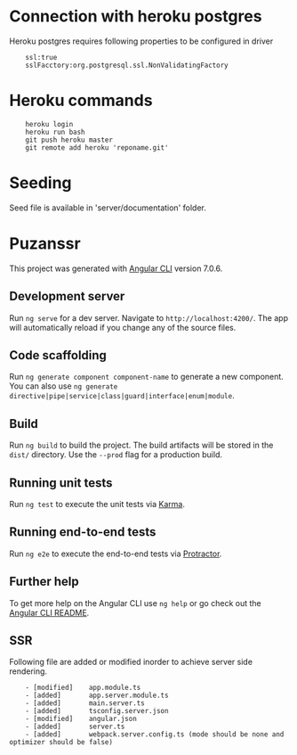# Connection with heroku postgres
Heroku postgres requires following properties to be configured in driver
```
    ssl:true
    sslFacctory:org.postgresql.ssl.NonValidatingFactory
```

# Heroku commands
```
    heroku login
    heroku run bash
    git push heroku master
    git remote add heroku 'reponame.git'    
```

# Seeding
Seed file is available in 'server/documentation' folder.

# Puzanssr

This project was generated with [Angular CLI](https://github.com/angular/angular-cli) version 7.0.6.

## Development server

Run `ng serve` for a dev server. Navigate to `http://localhost:4200/`. The app will automatically reload if you change any of the source files.

## Code scaffolding

Run `ng generate component component-name` to generate a new component. You can also use `ng generate directive|pipe|service|class|guard|interface|enum|module`.

## Build

Run `ng build` to build the project. The build artifacts will be stored in the `dist/` directory. Use the `--prod` flag for a production build.

## Running unit tests

Run `ng test` to execute the unit tests via [Karma](https://karma-runner.github.io).

## Running end-to-end tests

Run `ng e2e` to execute the end-to-end tests via [Protractor](http://www.protractortest.org/).

## Further help

To get more help on the Angular CLI use `ng help` or go check out the [Angular CLI README](https://github.com/angular/angular-cli/blob/master/README.md).


## SSR
Following file are added or modified inorder to achieve server side rendering.
```
    - [modified]    app.module.ts 
    - [added]       app.server.module.ts 
    - [added]       main.server.ts 
    - [added]       tsconfig.server.json
    - [modified]    angular.json 
    - [added]       server.ts
    - [added]       webpack.server.config.ts (mode should be none and optimizer should be false)
```
